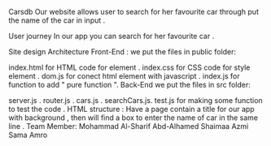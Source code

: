 Carsdb
Our website allows user to search for her favourite car through put the name of the car in input .

User journey
In our app you can search for her favourite car .

Site design
Architecture
Front-End :
we put the files in public folder:

index.html for HTML code for element .
index.css for CSS code for style element .
dom.js for conect html element with javascript .
index.js for function to add " pure function ".
Back-End
we put the files in src folder:

server.js .
router.js .
cars.js .
searchCars.js.
test.js for making some function to test the code .
HTML structure :
Have a page contain a title for our app with background , then will find a box to enter the name of car in the same line .
Team Member:
Mohammad Al-Sharif
Abd-Alhamed
Shaimaa Azmi
Sama Amro
